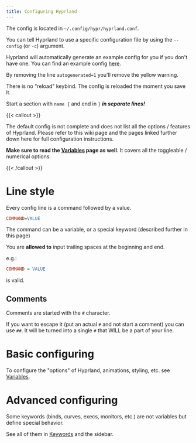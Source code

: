 ```yaml
---
title: Configuring Hyprland
---
```


The config is located in `~/.config/hypr/hyprland.conf`.

You can tell Hyprland to use a specific configuration file by using the
`--config` (or `-c`) argument.

Hyprland will automatically generate an example config for you if you don't have
one. You can find an example config
[here](https://github.com/hyprwm/Hyprland/blob/main/example/hyprland.conf).

By removing the line `autogenerated=1` you'll remove the yellow warning.

There is no "reload" keybind. The config is reloaded the moment you save it.

Start a section with `name {` and end in `}` **_in separate lines!_**

{{< callout >}}

The default config is not complete and does not list all the options / features
of Hyprland. Please refer to this wiki page and the pages linked further down
here for full configuration instructions.

**Make sure to read the [Variables](../Variables) page as well**. It covers all
the toggleable / numerical options.

{{< /callout >}}

# Line style

Every config line is a command followed by a value.

```ini
COMMAND=VALUE
```

The command can be a variable, or a special keyword (described further in this
page)

You are **allowed to** input trailing spaces at the beginning and end.

e.g.:

```ini
COMMAND = VALUE
```

is valid.

## Comments

Comments are started with the `#` character.

If you want to escape it (put an actual `#` and not start a comment) you can use
`##`. It will be turned into a single `#` that WILL be a part of your line.

# Basic configuring

To configure the "options" of Hyprland, animations, styling, etc. see
[Variables](../Variables).

# Advanced configuring

Some keywords (binds, curves, execs, monitors, etc.) are not variables but
define special behavior.

See all of them in [Keywords](../Keywords) and the sidebar.

